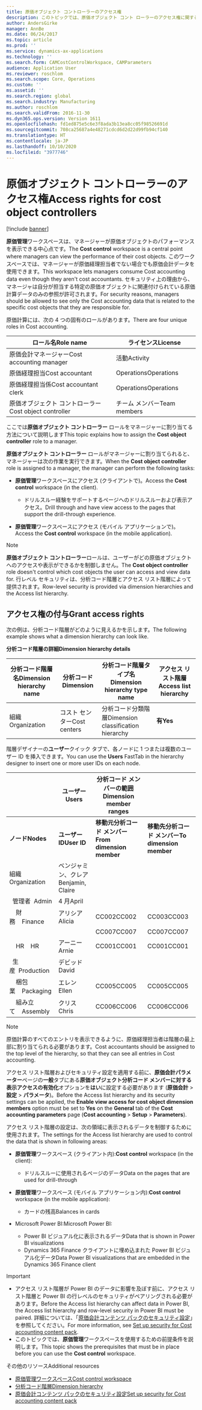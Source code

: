 ```yaml
---
title: 原価オブジェクト コントローラーのアクセス権
description: このトピックでは、原価オブジェクト コント ローラーのアクセス権に関する情報を提供します。
author: AndersGirke
manager: AnnBe
ms.date: 06/24/2017
ms.topic: article
ms.prod: ''
ms.service: dynamics-ax-applications
ms.technology: ''
ms.search.form: CAMCostControlWorkspace, CAMParameters
audience: Application User
ms.reviewer: roschlom
ms.search.scope: Core, Operations
ms.custom: ''
ms.assetid: ''
ms.search.region: global
ms.search.industry: Manufacturing
ms.author: roschlom
ms.search.validFrom: 2016-11-30
ms.dyn365.ops.version: Version 1611
ms.openlocfilehash: fd1ed875e5c6e3f8ada3b13ea8cc05f98526691d
ms.sourcegitcommit: 708ca25687a4e48271cdcd6d2d22d99fb94cf140
ms.translationtype: HT
ms.contentlocale: ja-JP
ms.lasthandoff: 10/10/2020
ms.locfileid: "3977746"
---
```

# <a name="access-rights-for-cost-object-controllers"></a><span data-ttu-id="f78ea-103">原価オブジェクト コントローラーのアクセス権</span><span class="sxs-lookup"><span data-stu-id="f78ea-103">Access rights for cost object controllers</span></span>

[!include [banner](../includes/banner.md)]

<span data-ttu-id="f78ea-104">**原価管理**ワークスペースは、マネージャーが原価オブジェクトのパフォーマンスを表示できる中心点です。</span><span class="sxs-lookup"><span data-stu-id="f78ea-104">The **Cost control** workspace is a central point where managers can view the performance of their cost objects.</span></span> <span data-ttu-id="f78ea-105">このワークスペースでは、マネージャーが原価経理担当者でない場合でも原価会計データを使用できます。</span><span class="sxs-lookup"><span data-stu-id="f78ea-105">This workspace lets managers consume Cost accounting data even though they aren't cost accountants.</span></span> <span data-ttu-id="f78ea-106">セキュリティ上の理由から、マネージャは自分が担当する特定の原価オブジェクトに関連付けられている原価計算データのみの参照が許可されます。</span><span class="sxs-lookup"><span data-stu-id="f78ea-106">For security reasons, managers should be allowed to see only the Cost accounting data that is related to the specific cost objects that they are responsible for.</span></span>

<span data-ttu-id="f78ea-107">原価計算には、次の 4 つの固有のロールがあります。</span><span class="sxs-lookup"><span data-stu-id="f78ea-107">There are four unique roles in Cost accounting.</span></span>

| <span data-ttu-id="f78ea-108">ロール名</span><span class="sxs-lookup"><span data-stu-id="f78ea-108">Role name</span></span>               | <span data-ttu-id="f78ea-109">ライセンス</span><span class="sxs-lookup"><span data-stu-id="f78ea-109">License</span></span>      |
|-------------------------|--------------|
| <span data-ttu-id="f78ea-110">原価会計マネージャー</span><span class="sxs-lookup"><span data-stu-id="f78ea-110">Cost accounting manager</span></span> | <span data-ttu-id="f78ea-111">活動</span><span class="sxs-lookup"><span data-stu-id="f78ea-111">Activity</span></span>     |
| <span data-ttu-id="f78ea-112">原価経理担当</span><span class="sxs-lookup"><span data-stu-id="f78ea-112">Cost accountant</span></span>         | <span data-ttu-id="f78ea-113">Operations</span><span class="sxs-lookup"><span data-stu-id="f78ea-113">Operations</span></span>   |
| <span data-ttu-id="f78ea-114">原価経理担当係</span><span class="sxs-lookup"><span data-stu-id="f78ea-114">Cost accountant clerk</span></span>   | <span data-ttu-id="f78ea-115">Operations</span><span class="sxs-lookup"><span data-stu-id="f78ea-115">Operations</span></span>   |
| <span data-ttu-id="f78ea-116">原価オブジェクト コントローラー</span><span class="sxs-lookup"><span data-stu-id="f78ea-116">Cost object controller</span></span>  | <span data-ttu-id="f78ea-117">チーム メンバー</span><span class="sxs-lookup"><span data-stu-id="f78ea-117">Team members</span></span> |

<span data-ttu-id="f78ea-118">ここでは**原価オブジェクト コントローラー** ロールをマネージャーに割り当てる方法について説明します</span><span class="sxs-lookup"><span data-stu-id="f78ea-118">This topic explains how to assign the **Cost object controller** role to a manager.</span></span>

<span data-ttu-id="f78ea-119">**原価オブジェクト コントローラー** ロールがマネージャーに割り当てられると、マネージャーは次の作業を実行できます。</span><span class="sxs-lookup"><span data-stu-id="f78ea-119">When the **Cost object controller** role is assigned to a manager, the manager can perform the following tasks:</span></span>

- <span data-ttu-id="f78ea-120">**原価管理**ワークスペースにアクセス (クライアントで)。</span><span class="sxs-lookup"><span data-stu-id="f78ea-120">Access the **Cost control** workspace (in the client).</span></span>

    - <span data-ttu-id="f78ea-121">ドリルスルー経験をサポートするページへのドリルスルーおよび表示アクセス。</span><span class="sxs-lookup"><span data-stu-id="f78ea-121">Drill through and have view access to the pages that support the drill-through experience.</span></span>

- <span data-ttu-id="f78ea-122">**原価管理**ワークスペースにアクセス (モバイル アプリケーションで)。</span><span class="sxs-lookup"><span data-stu-id="f78ea-122">Access the **Cost control** workspace (in the mobile application).</span></span>

> [!NOTE]
> <span data-ttu-id="f78ea-123">**原価オブジェクト コントローラー**ロールは、ユーザーがどの原価オブジェクトへのアクセスや表示ができるかを制御しません。</span><span class="sxs-lookup"><span data-stu-id="f78ea-123">The **Cost object controller** role doesn't control which cost objects the user can access and view data for.</span></span> <span data-ttu-id="f78ea-124">行レベル セキュリティは、分析コード階層とアクセス リスト階層によって提供されます。</span><span class="sxs-lookup"><span data-stu-id="f78ea-124">Row-level security is provided via dimension hierarchies and the Access list hierarchy.</span></span>

## <a name="grant-access-rights"></a><span data-ttu-id="f78ea-125">アクセス権の付与</span><span class="sxs-lookup"><span data-stu-id="f78ea-125">Grant access rights</span></span>
<span data-ttu-id="f78ea-126">次の例は、分析コード階層がどのように見えるかを示します。</span><span class="sxs-lookup"><span data-stu-id="f78ea-126">The following example shows what a dimension hierarchy can look like.</span></span>

<span data-ttu-id="f78ea-127">**分析コード階層の詳細**</span><span class="sxs-lookup"><span data-stu-id="f78ea-127">**Dimension hierarchy details**</span></span>

| <span data-ttu-id="f78ea-128">分析コード階層名</span><span class="sxs-lookup"><span data-stu-id="f78ea-128">Dimension hierarchy name</span></span> | <span data-ttu-id="f78ea-129">分析コード</span><span class="sxs-lookup"><span data-stu-id="f78ea-129">Dimension</span></span>    | <span data-ttu-id="f78ea-130">分析コード階層タイプ名</span><span class="sxs-lookup"><span data-stu-id="f78ea-130">Dimension hierarchy type name</span></span>      | <span data-ttu-id="f78ea-131">アクセス リスト階層</span><span class="sxs-lookup"><span data-stu-id="f78ea-131">Access list hierarchy</span></span> |
|--------------------------|--------------|------------------------------------|-----------------------|
| <span data-ttu-id="f78ea-132">組織</span><span class="sxs-lookup"><span data-stu-id="f78ea-132">Organization</span></span>             | <span data-ttu-id="f78ea-133">コスト センター</span><span class="sxs-lookup"><span data-stu-id="f78ea-133">Cost centers</span></span> | <span data-ttu-id="f78ea-134">分析コード分類階層</span><span class="sxs-lookup"><span data-stu-id="f78ea-134">Dimension classification hierarchy</span></span> | <span data-ttu-id="f78ea-135">**有**</span><span class="sxs-lookup"><span data-stu-id="f78ea-135">**Yes**</span></span>               |

<span data-ttu-id="f78ea-136">階層デザイナーの**ユーザー**クイック タブで、各ノードに 1 つまたは複数のユーザー ID を挿入できます。</span><span class="sxs-lookup"><span data-stu-id="f78ea-136">You can use the **Users** FastTab in the hierarchy designer to insert one or more user IDs on each node.</span></span>

|                                   | <span data-ttu-id="f78ea-137">ユーザー</span><span class="sxs-lookup"><span data-stu-id="f78ea-137">Users</span></span>            | <span data-ttu-id="f78ea-138">分析コード メンバーの範囲</span><span class="sxs-lookup"><span data-stu-id="f78ea-138">Dimension member ranges</span></span>   |                         |
|-----------------------------------|------------------|---------------------------|-------------------------|
| <span data-ttu-id="f78ea-139">**ノード**</span><span class="sxs-lookup"><span data-stu-id="f78ea-139">**Nodes**</span></span>                         | <span data-ttu-id="f78ea-140">**ユーザー ID**</span><span class="sxs-lookup"><span data-stu-id="f78ea-140">**User ID**</span></span>      | <span data-ttu-id="f78ea-141">**移動元分析コード メンバー**</span><span class="sxs-lookup"><span data-stu-id="f78ea-141">**From dimension member**</span></span> | <span data-ttu-id="f78ea-142">**移動先分析コード メンバー**</span><span class="sxs-lookup"><span data-stu-id="f78ea-142">**To dimension member**</span></span> |
| <span data-ttu-id="f78ea-143">組織</span><span class="sxs-lookup"><span data-stu-id="f78ea-143">Organization</span></span>                      | <span data-ttu-id="f78ea-144">ベンジャミン、クレア</span><span class="sxs-lookup"><span data-stu-id="f78ea-144">Benjamin, Claire</span></span> |                           |                         |
| <span data-ttu-id="f78ea-145">&nbsp;&nbsp;管理者</span><span class="sxs-lookup"><span data-stu-id="f78ea-145">&nbsp;&nbsp;Admin</span></span>                 | <span data-ttu-id="f78ea-146">4 月</span><span class="sxs-lookup"><span data-stu-id="f78ea-146">April</span></span>            |                           |                         |
| <span data-ttu-id="f78ea-147">&nbsp;&nbsp;&nbsp;&nbsp;財務</span><span class="sxs-lookup"><span data-stu-id="f78ea-147">&nbsp;&nbsp;&nbsp;&nbsp;Finance</span></span>   | <span data-ttu-id="f78ea-148">アリシア</span><span class="sxs-lookup"><span data-stu-id="f78ea-148">Alicia</span></span>           | <span data-ttu-id="f78ea-149">CC002</span><span class="sxs-lookup"><span data-stu-id="f78ea-149">CC002</span></span>                     | <span data-ttu-id="f78ea-150">CC003</span><span class="sxs-lookup"><span data-stu-id="f78ea-150">CC003</span></span>                   |
|                                   |                  | <span data-ttu-id="f78ea-151">CC007</span><span class="sxs-lookup"><span data-stu-id="f78ea-151">CC007</span></span>                     | <span data-ttu-id="f78ea-152">CC007</span><span class="sxs-lookup"><span data-stu-id="f78ea-152">CC007</span></span>                   |
| <span data-ttu-id="f78ea-153">&nbsp;&nbsp;&nbsp;&nbsp;HR</span><span class="sxs-lookup"><span data-stu-id="f78ea-153">&nbsp;&nbsp;&nbsp;&nbsp;HR</span></span>        | <span data-ttu-id="f78ea-154">アーニー</span><span class="sxs-lookup"><span data-stu-id="f78ea-154">Arnie</span></span>            | <span data-ttu-id="f78ea-155">CC001</span><span class="sxs-lookup"><span data-stu-id="f78ea-155">CC001</span></span>                     | <span data-ttu-id="f78ea-156">CC001</span><span class="sxs-lookup"><span data-stu-id="f78ea-156">CC001</span></span>                   |
| <span data-ttu-id="f78ea-157">&nbsp;&nbsp;生産</span><span class="sxs-lookup"><span data-stu-id="f78ea-157">&nbsp;&nbsp;Production</span></span>            | <span data-ttu-id="f78ea-158">デビッド</span><span class="sxs-lookup"><span data-stu-id="f78ea-158">David</span></span>            |                           |                         |
| <span data-ttu-id="f78ea-159">&nbsp;&nbsp;&nbsp;&nbsp;梱包業</span><span class="sxs-lookup"><span data-stu-id="f78ea-159">&nbsp;&nbsp;&nbsp;&nbsp;Packaging</span></span> | <span data-ttu-id="f78ea-160">エレン</span><span class="sxs-lookup"><span data-stu-id="f78ea-160">Ellen</span></span>            | <span data-ttu-id="f78ea-161">CC005</span><span class="sxs-lookup"><span data-stu-id="f78ea-161">CC005</span></span>                     | <span data-ttu-id="f78ea-162">CC005</span><span class="sxs-lookup"><span data-stu-id="f78ea-162">CC005</span></span>                   |
| <span data-ttu-id="f78ea-163">&nbsp;&nbsp;&nbsp;&nbsp;組み立て</span><span class="sxs-lookup"><span data-stu-id="f78ea-163">&nbsp;&nbsp;&nbsp;&nbsp;Assembly</span></span>  | <span data-ttu-id="f78ea-164">クリス</span><span class="sxs-lookup"><span data-stu-id="f78ea-164">Chris</span></span>            | <span data-ttu-id="f78ea-165">CC006</span><span class="sxs-lookup"><span data-stu-id="f78ea-165">CC006</span></span>                     | <span data-ttu-id="f78ea-166">CC006</span><span class="sxs-lookup"><span data-stu-id="f78ea-166">CC006</span></span>                   |

> [!NOTE]
> <span data-ttu-id="f78ea-167">原価計算のすべてのエントリを表示できるように、原価経理担当者は階層の最上部に割り当てられる必要があります。</span><span class="sxs-lookup"><span data-stu-id="f78ea-167">Cost accountants should be assigned to the top level of the hierarchy, so that they can see all entries in Cost accounting.</span></span>

<span data-ttu-id="f78ea-168">アクセス リスト階層およびセキュリティ設定を適用する前に、**原価会計パラメーター**ページの**一般**タブにある**原価オブジェクト分析コード メンバーに対する表示アクセスの有効化**オプションを**はい**に設定する必要があります (**原価会計** > **設定** > **パラメータ**)。</span><span class="sxs-lookup"><span data-stu-id="f78ea-168">Before the Access list hierarchy and its security settings can be applied, the **Enable view access for cost object dimension members** option must be set to **Yes** on the **General** tab of the **Cost accounting parameters** page (**Cost accounting** > **Setup** > **Parameters**).</span></span>

<span data-ttu-id="f78ea-169">アクセス リスト階層の設定は、次の領域に表示されるデータを制御するために使用されます。</span><span class="sxs-lookup"><span data-stu-id="f78ea-169">The settings for the Access list hierarchy are used to control the data that is shown in following areas:</span></span>

- <span data-ttu-id="f78ea-170">**原価管理**ワークスペース (クライアント内):</span><span class="sxs-lookup"><span data-stu-id="f78ea-170">**Cost control** workspace (in the client):</span></span>

    - <span data-ttu-id="f78ea-171">ドリルスルーに使用されるページのデータ</span><span class="sxs-lookup"><span data-stu-id="f78ea-171">Data on the pages that are used for drill-through</span></span>

- <span data-ttu-id="f78ea-172">**原価管理**ワークスペース (モバイル アプリケーション内):</span><span class="sxs-lookup"><span data-stu-id="f78ea-172">**Cost control** workspace (in the mobile application):</span></span>

    - <span data-ttu-id="f78ea-173">カードの残高</span><span class="sxs-lookup"><span data-stu-id="f78ea-173">Balances in cards</span></span>

- <span data-ttu-id="f78ea-174">Microsoft Power BI:</span><span class="sxs-lookup"><span data-stu-id="f78ea-174">Microsoft Power BI:</span></span>

    - <span data-ttu-id="f78ea-175">Power BI ビジュアル化に表示されるデータ</span><span class="sxs-lookup"><span data-stu-id="f78ea-175">Data that is shown in Power BI visualizations</span></span>
    - <span data-ttu-id="f78ea-176">Dynamics 365 Finance クライアントに埋め込まれた Power BI ビジュアル化データ</span><span class="sxs-lookup"><span data-stu-id="f78ea-176">Data Power BI visualizations that are embedded in the Dynamics 365 Finance client</span></span>

> [!IMPORTANT]
> - <span data-ttu-id="f78ea-177">アクセス リスト階層が Power BI のデータに影響を及ぼす前に、アクセス リスト階層と Power BI の行レベルのセキュリティがペアリングされる必要があります。</span><span class="sxs-lookup"><span data-stu-id="f78ea-177">Before the Access list hierarchy can affect data in Power BI, the Access list hierarchy and row-level security in Power BI must be paired.</span></span> <span data-ttu-id="f78ea-178">詳細については、「[原価会計コンテンツ パックのセキュリティ設定](../../dev-itpro/analytics/setup-security-cost-accounting-content-pack.md)」を参照してください。</span><span class="sxs-lookup"><span data-stu-id="f78ea-178">For more information, see [Set up security for Cost accounting content pack](../../dev-itpro/analytics/setup-security-cost-accounting-content-pack.md).</span></span>
> - <span data-ttu-id="f78ea-179">このトピックでは、**原価管理**ワークスペースを使用するための前提条件を説明します。</span><span class="sxs-lookup"><span data-stu-id="f78ea-179">This topic shows the prerequisites that must be in place before you can use the **Cost control** workspace.</span></span>

<span data-ttu-id="f78ea-180">その他のリソース</span><span class="sxs-lookup"><span data-stu-id="f78ea-180">Additional resources</span></span>

- [<span data-ttu-id="f78ea-181">原価管理ワークスペース</span><span class="sxs-lookup"><span data-stu-id="f78ea-181">Cost control workspace</span></span>](cost-control-workspace.md)
- [<span data-ttu-id="f78ea-182">分析コード階層</span><span class="sxs-lookup"><span data-stu-id="f78ea-182">Dimension hierarchy</span></span>](dimension-hierarchy.md)
- [<span data-ttu-id="f78ea-183">原価会計コンテンツ パックのセキュリティ設定</span><span class="sxs-lookup"><span data-stu-id="f78ea-183">Set up security for Cost accounting content pack</span></span>](../../dev-itpro/analytics/setup-security-cost-accounting-content-pack.md)
